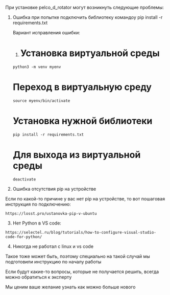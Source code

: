 При установке pelco_d_rotator могут возникнуть следующие проблемы:

1. Ошибка при попытке подключить библиотеку командоу pip install -r requirements.txt

	Вариант исправления ошибки:
	
	1. # Установка виртуальной среды
	```
	python3 -m venv myenv
    ```
	# Переход в виртуальную среду
	```
	source myenv/bin/activate
    ```
	# Установка нужной библиотеки
	```
	pip install -r requirements.txt
    ```
	# Для выхода из виртуальной среды
	```
	deactivate
    ```
    
2. Ошибка отсутствия pip на устройстве

Если по какой-то причине у вас нет pip на устройстве, то вот пошаговая инструкция по подключению:

`https://losst.pro/ustanovka-pip-v-ubuntu`

3. Нет Python в VS code:

`https://selectel.ru/blog/tutorials/how-to-configure-visual-studio-code-for-python/`

4. Никогда не работал с linux и vs code

Такое тоже может быть, поэтому специально на такой случай мы подготовили инструкцию по началу работы

Если будут какие-то вопросы, которые не получается решить, всегда можно обратиться к эксперту

Мы ценим ваше желание узнать как можно больше нового 

